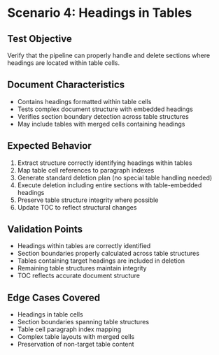 # Scenario 4: Headings in Tables

## Test Objective
Verify that the pipeline can properly handle and delete sections where headings are located within table cells.

## Document Characteristics
- Contains headings formatted within table cells
- Tests complex document structure with embedded headings
- Verifies section boundary detection across table structures
- May include tables with merged cells containing headings

## Expected Behavior
1. Extract structure correctly identifying headings within tables
2. Map table cell references to paragraph indexes
3. Generate standard deletion plan (no special table handling needed)
4. Execute deletion including entire sections with table-embedded headings
5. Preserve table structure integrity where possible
6. Update TOC to reflect structural changes

## Validation Points
- Headings within tables are correctly identified
- Section boundaries properly calculated across table structures
- Tables containing target headings are included in deletion
- Remaining table structures maintain integrity
- TOC reflects accurate document structure

## Edge Cases Covered
- Headings in table cells
- Section boundaries spanning table structures
- Table cell paragraph index mapping
- Complex table layouts with merged cells
- Preservation of non-target table content